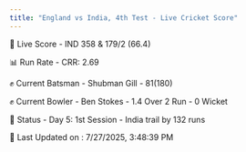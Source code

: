 ```yaml
---
title: "England vs India, 4th Test - Live Cricket Score"
---
```


🔴 Live Score - IND 358 & 179/2 (66.4)  

📊 Run Rate - CRR: 2.69  

✊ Current Batsman - Shubman Gill - 81(180)  

✊ Current Bowler - Ben Stokes - 1.4 Over 2 Run - 0 Wicket  

📑 Status - Day 5: 1st Session - India trail by 132 runs

📝 Last Updated on : 7/27/2025, 3:48:39 PM  

